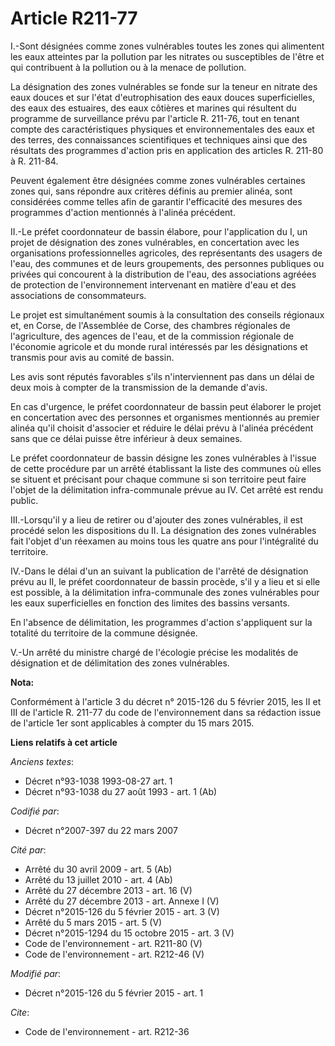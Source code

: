# Article R211-77

I.-Sont désignées comme zones vulnérables toutes les zones qui alimentent les eaux atteintes par la pollution par les
nitrates ou susceptibles de l'être et qui contribuent à la pollution ou à la menace de pollution. 

La désignation des zones vulnérables se fonde sur la teneur en nitrate des eaux douces et sur l'état d'eutrophisation des
eaux douces superficielles, des eaux des estuaires, des eaux côtières et marines qui résultent du programme de surveillance
prévu par l'article R. 211-76, tout en tenant compte des caractéristiques physiques et environnementales des eaux et des
terres, des connaissances scientifiques et techniques ainsi que des résultats des programmes d'action pris en application des
articles R. 211-80 à R. 211-84. 

Peuvent également être désignées comme zones vulnérables certaines zones qui, sans répondre aux critères définis au premier
alinéa, sont considérées comme telles afin de garantir l'efficacité des mesures des programmes d'action mentionnés à l'alinéa
précédent. 

II.-Le préfet coordonnateur de bassin élabore, pour l'application du I, un projet de désignation des zones vulnérables, en
concertation avec les organisations professionnelles agricoles, des représentants des usagers de l'eau, des communes et de
leurs groupements, des personnes publiques ou privées qui concourent à la distribution de l'eau, des associations agréées de
protection de l'environnement intervenant en matière d'eau et des associations de consommateurs. 

Le projet est simultanément soumis à la consultation des conseils régionaux et, en Corse, de l'Assemblée de Corse, des
chambres régionales de l'agriculture, des agences de l'eau, et de la commission régionale de l'économie agricole et du monde
rural intéressés par les désignations et transmis pour avis au comité de bassin. 

Les avis sont réputés favorables s'ils n'interviennent pas dans un délai de deux mois à compter de la transmission de la
demande d'avis. 

En cas d'urgence, le préfet coordonnateur de bassin peut élaborer le projet en concertation avec des personnes et organismes
mentionnés au premier alinéa qu'il choisit d'associer et réduire le délai prévu à l'alinéa précédent sans que ce délai puisse
être inférieur à deux semaines. 

Le préfet coordonnateur de bassin désigne les zones vulnérables à l'issue de cette procédure par un arrêté établissant la
liste des communes où elles se situent et précisant pour chaque commune si son territoire peut faire l'objet de la
délimitation infra-communale prévue au IV. Cet arrêté est rendu public. 

III.-Lorsqu'il y a lieu de retirer ou d'ajouter des zones vulnérables, il est procédé selon les dispositions du II. La
désignation des zones vulnérables fait l'objet d'un réexamen au moins tous les quatre ans pour l'intégralité du territoire. 

IV.-Dans le délai d'un an suivant la publication de l'arrêté de désignation prévu au II, le préfet coordonnateur de bassin
procède, s'il y a lieu et si elle est possible, à la délimitation infra-communale des zones vulnérables pour les eaux
superficielles en fonction des limites des bassins versants. 

En l'absence de délimitation, les programmes d'action s'appliquent sur la totalité du territoire de la commune désignée. 

V.-Un arrêté du ministre chargé de l'écologie précise les modalités de désignation et de délimitation des zones vulnérables.

**Nota:**

Conformément à l'article 3 du décret n° 2015-126 du 5 février 2015, les II et III de l'article R. 211-77 du code de
l'environnement dans sa rédaction issue de l'article 1er sont applicables à compter du 15 mars 2015.

**Liens relatifs à cet article**

_Anciens textes_:

  - Décret n°93-1038 1993-08-27 art. 1
  - Décret n°93-1038 du 27 août 1993 - art. 1 (Ab)

_Codifié par_:

  - Décret n°2007-397 du 22 mars 2007

_Cité par_:

  - Arrêté du 30 avril 2009 - art. 5 (Ab)
  - Arrêté du 13 juillet 2010 - art. 4 (Ab)
  - Arrêté du 27 décembre 2013 - art. 16 (V)
  - Arrêté du 27 décembre 2013 - art. Annexe I (V)
  - Décret n°2015-126 du 5 février 2015 - art. 3 (V)
  - Arrêté du 5 mars 2015 - art. 5 (V)
  - Décret n°2015-1294 du 15 octobre 2015 - art. 3 (V)
  - Code de l'environnement - art. R211-80 (V)
  - Code de l'environnement - art. R212-46 (V)

_Modifié par_:

  - Décret n°2015-126 du 5 février 2015 - art. 1

_Cite_:

  - Code de l'environnement - art. R212-36
